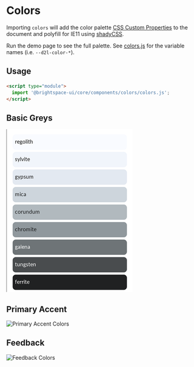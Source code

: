 # Colors

Importing `colors` will add the color palette [CSS Custom Properties](https://developer.mozilla.org/en-US/docs/Web/CSS/--*) to the document and polyfill for IE11 using [shadyCSS](https://github.com/webcomponents/shadycss).

Run the demo page to see the full palette. See [colors.js](colors.js) for the variable names (i.e. `--d2l-color-*`).

## Usage

```html
<script type="module">
  import '@brightspace-ui/core/components/colors/colors.js';
</script>
```

## Basic Greys

![Basic Grey Colors](./screenshots/basic-greys.png?raw=true)

## Primary Accent

![Primary Accent Colors](./screenshots/primary-accents.png?raw=true)

## Feedback

![Feedback Colors](./screenshots/feedback.png?raw=true)
